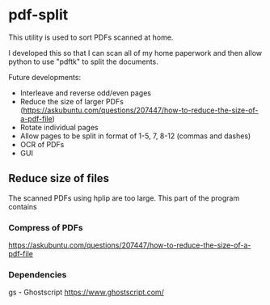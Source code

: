 # pdf-split

This utility is used to sort PDFs scanned at home.

I developed this so that I can scan all of my home paperwork and then allow python to use "pdftk" to split the documents.

Future developments:
- Interleave and reverse odd/even pages
- Reduce the size of larger PDFs (https://askubuntu.com/questions/207447/how-to-reduce-the-size-of-a-pdf-file)
- Rotate individual pages
- Allow pages to be split in format of 1-5, 7, 8-12 (commas and dashes)
- OCR of PDFs
- GUI


## Reduce size of files

The scanned PDFs using hplip are too large.  This part of the program contains 

### Compress of PDFs
https://askubuntu.com/questions/207447/how-to-reduce-the-size-of-a-pdf-file

### Dependencies

gs - Ghostscript
https://www.ghostscript.com/
